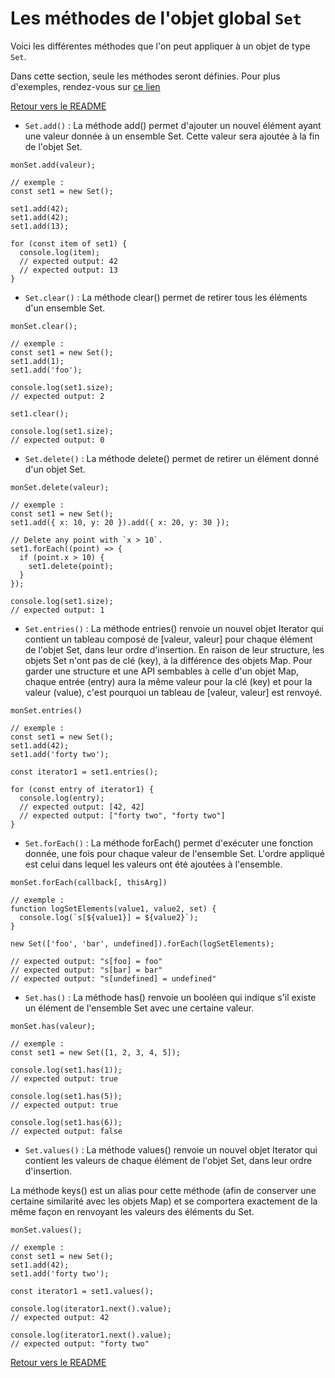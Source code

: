 # Les méthodes de l'objet global `Set`

Voici les différentes méthodes que l'on peut appliquer à un objet de type `Set`.

Dans cette section, seule les méthodes seront définies. Pour plus d'exemples, rendez-vous sur [ce lien](https://developer.mozilla.org/fr/docs/Web/JavaScript/Reference/Global_Objects/Set)

[Retour vers le README](https://github.com/CalcagnoLoic/aide_memoire/blob/main/README.md)

- `Set.add()` : La méthode add() permet d'ajouter un nouvel élément ayant une valeur donnée à un ensemble Set. Cette valeur sera ajoutée à la fin de l'objet Set.

```
monSet.add(valeur);

// exemple :
const set1 = new Set();

set1.add(42);
set1.add(42);
set1.add(13);

for (const item of set1) {
  console.log(item);
  // expected output: 42
  // expected output: 13
}
```

- `Set.clear()` : La méthode clear() permet de retirer tous les éléments d'un ensemble Set.

```
monSet.clear();

// exemple :
const set1 = new Set();
set1.add(1);
set1.add('foo');

console.log(set1.size);
// expected output: 2

set1.clear();

console.log(set1.size);
// expected output: 0
```

- `Set.delete()` : La méthode delete() permet de retirer un élément donné d'un objet Set.

```
monSet.delete(valeur);

// exemple :
const set1 = new Set();
set1.add({ x: 10, y: 20 }).add({ x: 20, y: 30 });

// Delete any point with `x > 10`.
set1.forEach((point) => {
  if (point.x > 10) {
    set1.delete(point);
  }
});

console.log(set1.size);
// expected output: 1

```

- `Set.entries()` : La méthode entries() renvoie un nouvel objet Iterator qui contient un tableau composé de [valeur, valeur] pour chaque élément de l'objet Set, dans leur ordre d'insertion. En raison de leur structure, les objets Set n'ont pas de clé (key), à la différence des objets Map. Pour garder une structure et une API sembables à celle d'un objet Map, chaque entrée (entry) aura la même valeur pour la clé (key) et pour la valeur (value), c'est pourquoi un tableau de [valeur, valeur] est renvoyé.

```
monSet.entries()

// exemple :
const set1 = new Set();
set1.add(42);
set1.add('forty two');

const iterator1 = set1.entries();

for (const entry of iterator1) {
  console.log(entry);
  // expected output: [42, 42]
  // expected output: ["forty two", "forty two"]
}
```

- `Set.forEach()` : La méthode forEach() permet d'exécuter une fonction donnée, une fois pour chaque valeur de l'ensemble Set. L'ordre appliqué est celui dans lequel les valeurs ont été ajoutées à l'ensemble.

```
monSet.forEach(callback[, thisArg])

// exemple :
function logSetElements(value1, value2, set) {
  console.log(`s[${value1}] = ${value2}`);
}

new Set(['foo', 'bar', undefined]).forEach(logSetElements);

// expected output: "s[foo] = foo"
// expected output: "s[bar] = bar"
// expected output: "s[undefined] = undefined"
```

- `Set.has()` : La méthode has() renvoie un booléen qui indique s'il existe un élément de l'ensemble Set avec une certaine valeur.

```
monSet.has(valeur);

// exemple :
const set1 = new Set([1, 2, 3, 4, 5]);

console.log(set1.has(1));
// expected output: true

console.log(set1.has(5));
// expected output: true

console.log(set1.has(6));
// expected output: false
```

- `Set.values()` : La méthode values() renvoie un nouvel objet Iterator qui contient les valeurs de chaque élément de l'objet Set, dans leur ordre d'insertion.

La méthode keys() est un alias pour cette méthode (afin de conserver une certaine similarité avec les objets Map) et se comportera exactement de la même façon en renvoyant les valeurs des éléments du Set.

```
monSet.values();

// exemple :
const set1 = new Set();
set1.add(42);
set1.add('forty two');

const iterator1 = set1.values();

console.log(iterator1.next().value);
// expected output: 42

console.log(iterator1.next().value);
// expected output: "forty two"
```

[Retour vers le README](https://github.com/CalcagnoLoic/aide_memoire/blob/main/README.md)